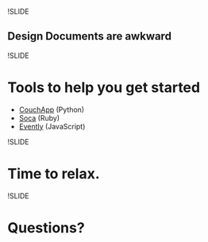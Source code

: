 !SLIDE

## Design Documents are awkward ##

!SLIDE

# Tools to help you get started #

* [CouchApp](http://couchapp.org) (Python)
* [Soca](http://github.com/quirkey/soca) (Ruby)
* [Evently](http://github.com/jchris/evently) (JavaScript)

!SLIDE

# Time to relax. #

!SLIDE

# Questions? #
